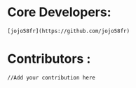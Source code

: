 # Core Developers:
	[jojo58fr](https://github.com/jojo58fr)
	
# Contributors :
	//Add your contribution here